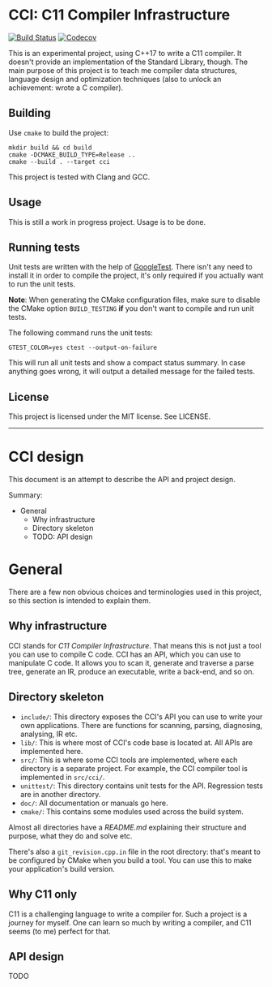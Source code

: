 # CCI: C11 Compiler Infrastructure

[![Build Status](https://travis-ci.org/feroldi/cci.svg?branch=master)](https://travis-ci.org/feroldi/cci)
[![Codecov](https://codecov.io/gh/feroldi/cci/branch/master/graph/badge.svg)](https://codecov.io/gh/feroldi/cci)

This is an experimental project, using C++17 to write a C11 compiler. It
doesn't provide an implementation of the Standard Library, though. The main
purpose of this project is to teach me compiler data structures, language
design and optimization techniques (also to unlock an achievement: wrote a C
compiler).

## Building

Use `cmake` to build the project:

```
mkdir build && cd build
cmake -DCMAKE_BUILD_TYPE=Release ..
cmake --build . --target cci
```

This project is tested with Clang and GCC.

## Usage

This is still a work in progress project. Usage is to be done.

## Running tests

Unit tests are written with the help of
[GoogleTest](https://github.com/google/googletest). There isn't any need to
install it in order to compile the project, it's only required if you actually
want to run the unit tests.

**Note**: When generating the CMake configuration files, make sure to disable
the CMake option `BUILD_TESTING` **if** you don't want to compile and run unit
tests.

The following command runs the unit tests:

    GTEST_COLOR=yes ctest --output-on-failure

This will run all unit tests and show a compact status summary. In case
anything goes wrong, it will output a detailed message for the failed tests.

## License

This project is licensed under the MIT license. See LICENSE.

---

# CCI design

This document is an attempt to describe the API and project design.

Summary:

+ General
  + Why infrastructure
  + Directory skeleton
  + TODO: API design

# General

There are a few non obvious choices and terminologies used in this
project, so this section is intended to explain them.

## Why infrastructure

CCI stands for *C11 Compiler Infrastructure*. That means this is not just a
tool you can use to compile C code. CCI has an API, which you can use to
manipulate C code. It allows you to scan it, generate and traverse a parse
tree, generate an IR, produce an executable, write a back-end, and so on.

## Directory skeleton

+ `include/`: This directory exposes the CCI's API you can use to write
  your own applications. There are functions for scanning, parsing,
  diagnosing, analysing, IR etc.
+ `lib/`: This is where most of CCI's code base is located at. All APIs
  are implemented here.
+ `src/`: This is where some CCI tools are implemented, where each
  directory is a separate project. For example, the CCI compiler tool
  is implemented in `src/cci/`.
+ `unittest/`: This directory contains unit tests for the API. Regression
  tests are in another directory.
+ `doc/`:  All documentation or manuals go here.
+ `cmake/`: This contains some modules used across the build system.

Almost all directories have a *README.md* explaining their structure
and purpose, what they do and solve etc.

There's also a `git_revision.cpp.in` file in the root directory: that's
meant to be configured by CMake when you build a tool. You can use this
to make your application's build version.

## Why C11 only

C11 is a challenging language to write a compiler for. Such a project is a
journey for myself. One can learn so much by writing a compiler, and C11 seems
(to me) perfect for that.

## API design

TODO

